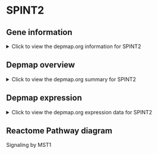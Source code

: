 <h1>SPINT2</h1>

<h2>Gene information</h2>
<details>
  <summary>Click to view the depmap.org information for SPINT2</summary>
  <iframe src="https://depmap.org/portal/gene/SPINT2?tab=about" style="border:none;width:100%;height:800px"></iframe>
</details>

<h2>Depmap overview</h2>
<details>
  <summary>Click to view the depmap.org summary for SPINT2</summary>
  <iframe src="https://depmap.org/portal/gene/SPINT2?tab=overview" style="border:none;width:100%;height:800px"></iframe>
</details>

<h2>Depmap expression</h2>
<details>
  <summary>Click to view the depmap.org expression data for SPINT2</summary>
  <iframe src="https://depmap.org/portal/gene/SPINT2?tab=characterization" style="border:none;width:100%;height:800px"></iframe>
</details>



<h2>Reactome Pathway diagram</h2>
Signaling by MST1
<div id="diagramHolder"></div>

<script>
    //Creating the Reactome Diagram widget
    //Take into account a proxy needs to be set up in your server side pointing to www.reactome.org
    function onReactomeDiagramReady(){  //This function is automatically called when the widget code is ready to be used
        var diagram = Reactome.Diagram.create({
            "placeHolder" : "diagramHolder",
            "width" : 900,
            "height" : 500
        });

        //Initialising it to the "Hemostasis" pathway
        diagram.loadDiagram("R-HSA-8852405");

        //Adding different listeners

        diagram.onDiagramLoaded(function (loaded) {
            console.info("Loaded ", loaded);
            diagram.flagItems("BAD");
	    diagram.flagItems("Q92934");
            if (loaded == "R-HSA-8852405") diagram.selectItem("R-HSA-8852405");
        });

     }
</script>



